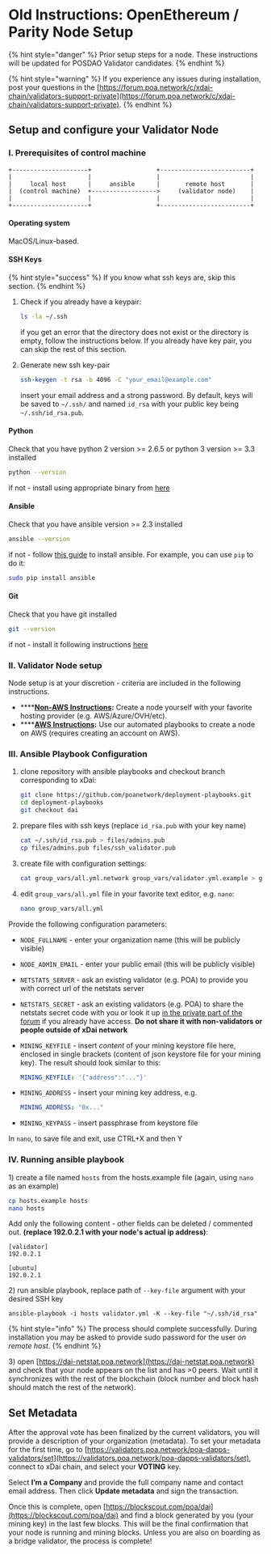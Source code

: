 # Old Instructions: OpenEthereum / Parity Node Setup

{% hint style="danger" %}
Prior setup steps for a node. These instructions will be updated for POSDAO Validator candidates.
{% endhint %}

{% hint style="warning" %}
If you experience any issues during installation, post your questions in the [https://forum.poa.network/c/xdai-chain/validators-support-private](https://forum.poa.network/c/xdai-chain/validators-support-private).
{% endhint %}

## Setup and configure your Validator Node

### I. Prerequisites of control machine

```text
+---------------------+                  +-------------------------+
|                     |                  |                         |
|     local host      |     ansible      |       remote host       |   
|  (control machine)  +------------------>     (validator node)    |
|                     |                  |                         |
+---------------------+                  +-------------------------+
```

#### **Operating system**

MacOS/Linux-based.

#### **SSH Keys**

{% hint style="success" %}
If you know what ssh keys are, skip this section.
{% endhint %}

1. Check if you already have a keypair:

   ```bash
   ls -la ~/.ssh
   ```

   if you get an error that the directory does not exist or the directory is empty, follow the instructions below. If you already have key pair, you can skip the rest of this section.  

2. Generate new ssh key-pair

   ```bash
   ssh-keygen -t rsa -b 4096 -C "your_email@example.com"
   ```

   insert your email address and a strong password. By default, keys will be saved to `~/.ssh/` and named `id_rsa` with your public key being `~/.ssh/id_rsa.pub`.

#### **Python**

Check that you have python 2 version &gt;= 2.6.5 or python 3 version &gt;= 3.3 installed

```bash
python --version
```

if not - install using appropriate binary from [here](https://www.python.org/downloads/)

#### **Ansible**

Check that you have ansible version &gt;= 2.3 installed

```bash
ansible --version
```

if not - follow [this guide](http://docs.ansible.com/ansible/latest/intro_installation.html) to install ansible. For example, you can use `pip` to do it:

```bash
sudo pip install ansible
```

#### **Git**

Check that you have git installed

```bash
git --version
```

if not - install it following instructions [here](https://git-scm.com/book/en/v2/Getting-Started-Installing-Git)

### II. Validator Node setup

Node setup is at your discretion - criteria are included in the following instructions.

* \*\*\*\*[**Non-AWS Instructions**](../node-deployment/manual-non-aws-deployment.md)**:** Create a node yourself with your favorite hosting provider \(e.g. AWS/Azure/OVH/etc\). 
* \*\*\*\*[**AWS Instructions**](../node-deployment/aws-node-deployment-using-playbooks.md)**:** Use our automated playbooks to create a node on AWS \(requires creating an account on AWS\). 

### III. Ansible Playbook Configuration

1. clone repository with ansible playbooks and checkout branch corresponding to xDai:  


   ```bash
   git clone https://github.com/poanetwork/deployment-playbooks.git
   cd deployment-playbooks
   git checkout dai
   ```

2. prepare files with ssh keys \(replace `id_rsa.pub` with your key name\)  


   ```bash
   cat ~/.ssh/id_rsa.pub > files/admins.pub
   cp files/admins.pub files/ssh_validator.pub
   ```

3. create file with configuration settings:  


   ```bash
   cat group_vars/all.yml.network group_vars/validator.yml.example > group_vars/all.yml
   ```

4. edit `group_vars/all.yml` file in your favorite text editor, e.g. `nano`:  


   ```bash
   nano group_vars/all.yml
   ```

Provide the following configuration parameters:

* `NODE_FULLNAME` - enter your organization name \(this will be publicly visible\)
* `NODE_ADMIN_EMAIL` - enter your public email \(this will be publicly visible\)
* `NETSTATS_SERVER` - ask an existing validator \(e.g. POA\) to provide you with correct url of the netstats server 
* `NETSTATS_SECRET` - ask an existing validators \(e.g. POA\) to share the netstats secret code with you or look it up [in the private part of the forum](https://forum.poa.network/t/netstats-server-info/2781) if you already have access. **Do not share it with non-validators or people outside of xDai network**
* `MINING_KEYFILE` - insert _content_ of your mining keystore file here, enclosed in single brackets \(content of json keystore file for your mining key\). The result should look similar to this:

  ```yaml
  MINING_KEYFILE: '{"address":"..."}'
  ```

* `MINING_ADDRESS` - insert your mining key address, e.g.

  ```yaml
  MINING_ADDRESS: "0x..."
  ```

* `MINING_KEYPASS` - insert passphrase from keystore file

In `nano`, to save file and exit, use CTRL+X and then Y

### IV. Running ansible playbook

1\) create a file named `hosts`  from the hosts.example file \(again, using `nano` as an example\)

```bash
cp hosts.example hosts
nano hosts
```

Add only the following content - other fields can be deleted / commented out.  **\(replace 192.0.2.1 with your node's actual ip address\)**:

```text
[validator]
192.0.2.1

[ubuntu]
192.0.2.1 
```

2\)  run ansible playbook, replace path of `--key-file` argument with your desired SSH key

```text
ansible-playbook -i hosts validator.yml -K --key-file "~/.ssh/id_rsa"
```

{% hint style="info" %}
The process should complete successfully. During installation you may be asked to provide sudo password for the user _on remote host_.
{% endhint %}

3\) open [https://dai-netstat.poa.network](https://dai-netstat.poa.network) and check that your node appears on the list and has &gt;0 peers. Wait until it synchronizes with the rest of the blockchain \(block number and block hash should match the rest of the network\).

## Set Metadata

After the approval vote has been finalized by the current validators, you will provide a description of your organization \(metadata\). To set your metadata for the first time, go to [https://validators.poa.network/poa-dapps-validators/set](https://validators.poa.network/poa-dapps-validators/set), connect to xDai chain, and select your **VOTING** key. 

Select **I’m a Company** and provide the full company name and contact email address. Then click **Update metadata** and sign the transaction.

Once this is complete, open [https://blockscout.com/poa/dai](https://blockscout.com/poa/dai) and find a block generated by you \(your mining key\) in the last few blocks. This will be the final confirmation that your node is running and mining blocks. Unless you are also on boarding as a bridge validator, the process is complete!

